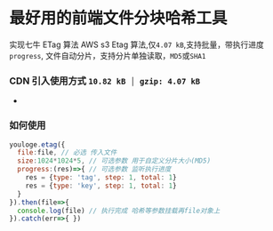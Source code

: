 # 最好用的前端文件分块哈希工具

实现七牛 ETag 算法 AWS s3 Etag 算法,仅`4.07 kB`,支持批量，带执行进度`progress`,
文件自动分片，支持分片单独读取，`MD5`或`SHA1`

### CDN 引入使用方式 `10.82 kB │ gzip: 4.07 kB`
- 



### 如何使用 
```js
youloge.etag({
  file:file, // 必选 传入文件
  size:1024*1024*5, // 可选参数 用于自定义分片大小(MD5)
  progress:(res)=>{ // 可选参数 监听执行进度
    res = {type: 'tag', step: 1, total: 1}
    res = {type: 'key', step: 1, total: 1}
  }
}).then(file=>{
  console.log(file) // 执行完成 哈希等参数挂载再file对象上
}).catch(err=>{ })
```